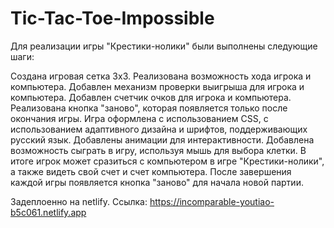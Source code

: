 # Tic-Tac-Toe-Impossible

Для реализации игры "Крестики-нолики" были выполнены следующие шаги:

Создана игровая сетка 3x3.
Реализована возможность хода игрока и компьютера.
Добавлен механизм проверки выигрыша для игрока и компьютера.
Добавлен счетчик очков для игрока и компьютера.
Реализована кнопка "заново", которая появляется только после окончания игры.
Игра оформлена с использованием CSS, с использованием адаптивного дизайна и шрифтов, поддерживающих русский язык.
Добавлены анимации для интерактивности.
Добавлена возможность сыграть в игру, используя мышь для выбора клетки.
В итоге игрок может сразиться с компьютером в игре "Крестики-нолики", а также видеть свой счет и счет компьютера. После завершения каждой игры появляется кнопка "заново" для начала новой партии.

Задеплоенно на netlify.
Ссылка:
https://incomparable-youtiao-b5c061.netlify.app

